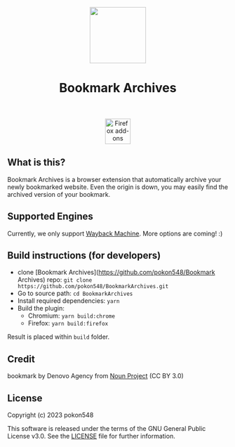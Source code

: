 <p align="center"><img width="128" height="128" src="https://s2.loli.net/2023/08/01/JUax93FnfYL62TX.png"></p>
<h1 align="center">Bookmark Archives</h1>

<p align="center">
</br></br>
<a href="https://addons.mozilla.org/en-US/firefox/addon/bookmark-archives/">
    <picture>
      <source srcset="https://i.imgur.com/ZluoP7T.png" media="(prefers-color-scheme: dark)">
      <img height="58" src="https://i.imgur.com/4PobQqE.png" alt="Firefox add-ons"></picture></a>
</p>

## What is this?

Bookmark Archives is a browser extension that automatically archive your newly bookmarked website. Even the origin is down, you may easily find the archived version of your bookmark.

## Supported Engines

Currently, we only support [Wayback Machine](https://web.archive.org/). More options are coming! :)

## Build instructions (for developers)

- clone [Bookmark Archives](https://github.com/pokon548/Bookmark Archives) repo: `git clone https://github.com/pokon548/BookmarkArchives.git`
- Go to source path: `cd BookmarkArchives`
- Install required dependencies: `yarn`
- Build the plugin:
  - Chromium: `yarn build:chrome`
  - Firefox: `yarn build:firefox`

Result is placed within `build` folder.

## Credit

bookmark by Denovo Agency from [Noun Project](https://thenounproject.com/browse/icons/term/bookmark/) (CC BY 3.0)

## License

Copyright (c) 2023 pokon548

This software is released under the terms of the GNU General Public License v3.0. See the [LICENSE](LICENSE) file for further information.

